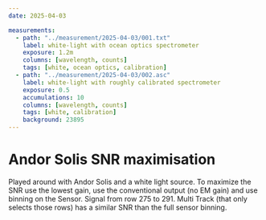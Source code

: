 ```yaml
---
date: 2025-04-03

measurements:
  - path: "../measurement/2025-04-03/001.txt"
    label: white-light with ocean optics spectrometer
	exposure: 1.2m
    columns: [wavelength, counts]
    tags: [white, ocean optics, calibration]
  - path: "../measurement/2025-04-03/002.asc"
    label: white-light with roughly calibrated spectrometer
	exposure: 0.5
	accumulations: 10
    columns: [wavelength, counts]
    tags: [white, calibration]
	background: 23895
---
```

# Andor Solis SNR maximisation
Played around with Andor Solis and a white light source.
To maximize the SNR use the lowest gain, use the conventional output (no EM gain) and use binning on the Sensor.
Signal from row 275 to 291. Multi Track (that only selects those rows) has a similar SNR than the full sensor binning.
